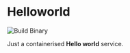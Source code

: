 # Helloworld

![Build Binary](https://github.com/burubur/helloworld/workflows/Build%20Binary/badge.svg)

Just a containerised **Hello world** service.
